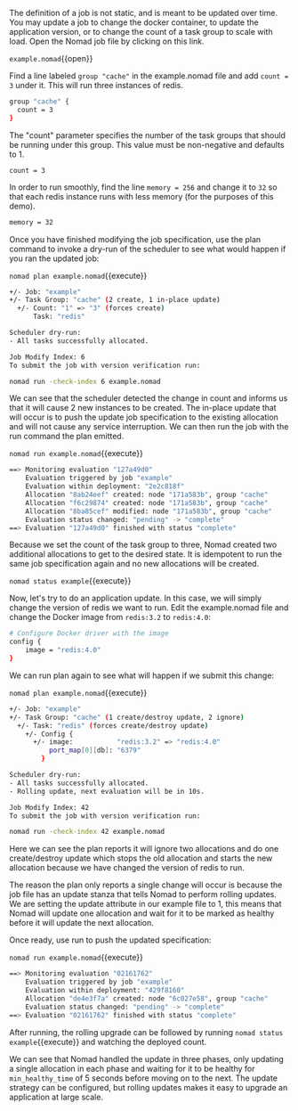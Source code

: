 The definition of a job is not static, and is meant to be updated over time. You may update a job to change the docker container, to update the application version, or to change the count of a task group to scale with load. Open the Nomad job file by clicking on this link.

`example.nomad`{{open}}

Find a line labeled `group "cache"` in the example.nomad file and add `count = 3` under it. This will run three instances of redis.

```bash
group "cache" {
  count = 3
}
```

The "count" parameter specifies the number of the task groups that should
be running under this group. This value must be non-negative and defaults
 to 1.

`count = 3`

In order to run smoothly, find the line `memory = 256` and change it to `32` so that each redis instance runs with less memory (for the purposes of this demo).

```bash
memory = 32
```

Once you have finished modifying the job specification, use the plan command to invoke a dry-run of the scheduler to see what would happen if you ran the updated job:

`nomad plan example.nomad`{{execute}}

```bash
+/- Job: "example"
+/- Task Group: "cache" (2 create, 1 in-place update)
  +/- Count: "1" => "3" (forces create)
      Task: "redis"

Scheduler dry-run:
- All tasks successfully allocated.

Job Modify Index: 6
To submit the job with version verification run:

nomad run -check-index 6 example.nomad
```


We can see that the scheduler detected the change in count and informs us that it will cause 2 new instances to be created. The in-place update that will occur is to push the update job specification to the existing allocation and will not cause any service interruption. We can then run the job with the run command the plan emitted.

`nomad run example.nomad`{{execute}}

```bash
==> Monitoring evaluation "127a49d0"
    Evaluation triggered by job "example"
    Evaluation within deployment: "2e2c818f"
    Allocation "8ab24eef" created: node "171a583b", group "cache"
    Allocation "f6c29874" created: node "171a583b", group "cache"
    Allocation "8ba85cef" modified: node "171a583b", group "cache"
    Evaluation status changed: "pending" -> "complete"
==> Evaluation "127a49d0" finished with status "complete"
```

Because we set the count of the task group to three, Nomad created two additional allocations to get to the desired state. It is idempotent to run the same job specification again and no new allocations will be created.

`nomad status example`{{execute}}

Now, let's try to do an application update. In this case, we will simply change the version of redis we want to run. Edit the example.nomad file and change the Docker image from `redis:3.2` to `redis:4.0`:

```bash
# Configure Docker driver with the image
config {
    image = "redis:4.0"
}
```

We can run plan again to see what will happen if we submit this change:

`nomad plan example.nomad`{{execute}}

```bash
+/- Job: "example"
+/- Task Group: "cache" (1 create/destroy update, 2 ignore)
  +/- Task: "redis" (forces create/destroy update)
    +/- Config {
      +/- image:           "redis:3.2" => "redis:4.0"
          port_map[0][db]: "6379"
        }

Scheduler dry-run:
- All tasks successfully allocated.
- Rolling update, next evaluation will be in 10s.

Job Modify Index: 42
To submit the job with version verification run:

nomad run -check-index 42 example.nomad
```

Here we can see the plan reports it will ignore two allocations and do one create/destroy update which stops the old allocation and starts the new allocation because we have changed the version of redis to run.

The reason the plan only reports a single change will occur is because the job file has an update stanza that tells Nomad to perform rolling updates. We are setting the update attribute in our example file to 1, this means that Nomad will update one allocation
and wait for it to be marked as healthy before it will update the next allocation.

Once ready, use run to push the updated specification:

`nomad run example.nomad`{{execute}}

```bash
==> Monitoring evaluation "02161762"
    Evaluation triggered by job "example"
    Evaluation within deployment: "429f8160"
    Allocation "de4e3f7a" created: node "6c027e58", group "cache"
    Evaluation status changed: "pending" -> "complete"
==> Evaluation "02161762" finished with status "complete"
```

After running, the rolling upgrade can be followed by running `nomad status example`{{execute}} and watching the deployed count.

We can see that Nomad handled the update in three phases, only updating a single allocation in each phase and waiting for it to be healthy for `min_healthy_time` of 5 seconds before moving on to the next. The update strategy can be configured, but rolling updates makes it easy to upgrade an application at large scale.
